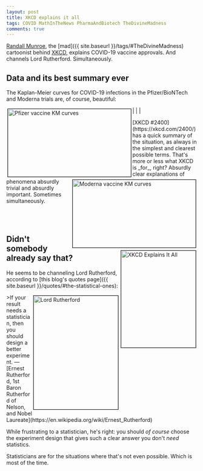 ```yaml
---
layout: post
title: XKCD explains it all
tags: COVID MathInTheNews PharmaAndBiotech TheDivineMadness
comments: true
---
```


[Randall Munroe](https://en.wikipedia.org/wiki/Randall_Munroe), the 
[mad]({{ site.baseurl }}/tags/#TheDivineMadness) cartoonist behind 
[XKCD](https://xkcd.com/), explains COVID-19 vaccine approvals.  And channels Lord Rutherford.
Simultaneously.  


## Data and its best summary ever  

The Kaplan-Meier curves for COVID-19 infections in the Pfizer/BioNTech and Moderna trials
are, of course, beautiful:  

| <img src="{{ site.baseurl }}/images/2020-12-08-beautiful-vaccines-case-rates.jpg" width="325" height="179" alt="Pfizer vaccine KM curves" title="Pfizer vaccine KM curves" style="float: left; margin: 3px 3px 3px 3px; border: 1px solid #000000;"/> | <img src="{{ site.baseurl }}/images/2020-12-15-beautiful-vaccines-2-survival-plot.jpg" width="325" height="179" alt="Moderna vaccine KM curves" title="Moderna vaccine KM curves" style="float: right; margin: 3px 3px 3px 3px; border: 1px solid #000000;"/> |  

<img src="{{ site.baseurl }}/images/2020-12-18-XKCD-explains-it-all.png" width="197" height="256" alt="XKCD Explains It All" title="XKCD Explains It All" style="float: right; margin: 3px 3px 3px 3px; border: 1px solid #000000;"/>
[XKCD #2400](https://xkcd.com/2400/) has a quick summary of the situation, as always in
the simplest and clearest possible terms.  That's more or less what XKCD is _for_, right?
Absurdly clear explanations of phenomena absurdly trivial and absurdly important.
Sometimes simultaneously.  

<!-- How to force a break here, separating at the bottom of the picture? -->
<br/>
<br/>
<br/>
<br/>


## Didn't somebody already say that?  

He seems to be channeling Lord Rutherford, according to
[this blog's quotes page]({{ site.baseurl }}/quotes/#the-statistical-ones):  

<img src="https://upload.wikimedia.org/wikipedia/commons/thumb/6/6e/Ernest_Rutherford_LOC.jpg/447px-Ernest_Rutherford_LOC.jpg" width="223" height="300" alt="Lord Rutherford" title="Lord Rutherford" style="float: right; margin: 3px 3px 3px 3px; border: 1px solid #000000;">
>If your result needs a statistician, then you should design a better experiment. &mdash; [Ernest Rutherford, 1st Baron Rutherford of Nelson, and Nobel Laureate](https://en.wikipedia.org/wiki/Ernest_Rutherford)  

While frustrating to a statistician, he's right: you should _of course_ choose the
experiment design that gives such a clear answer you don't _need_ statistics.  

Statisticians are for the situations where that's not even possible.  Which is most of 
the time.  
